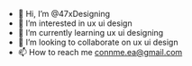 - 👋 Hi, I’m @47xDesigning
- 👀 I’m interested in ux ui design
- 🌱 I’m currently learning ux ui designing
- 💞️ I’m looking to collaborate on ux ui design
- 📫 How to reach me connme.ea@gmail.com

<!---
47xDesigning/47xDesigning is a ✨ special ✨ repository because its `README.md` (this file) appears on your GitHub profile.
You can click the Preview link to take a look at your changes.
--->
